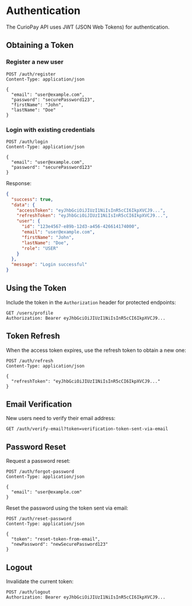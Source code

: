 # Authentication

The CurioPay API uses JWT (JSON Web Tokens) for authentication.

## Obtaining a Token

### Register a new user

```http
POST /auth/register
Content-Type: application/json

{
  "email": "user@example.com",
  "password": "securePassword123",
  "firstName": "John",
  "lastName": "Doe"
}
```

### Login with existing credentials

```http
POST /auth/login
Content-Type: application/json

{
  "email": "user@example.com",
  "password": "securePassword123"
}
```

Response:

```json
{
  "success": true,
  "data": {
    "accessToken": "eyJhbGciOiJIUzI1NiIsInR5cCI6IkpXVCJ9...",
    "refreshToken": "eyJhbGciOiJIUzI1NiIsInR5cCI6IkpXVCJ9...",
    "user": {
      "id": "123e4567-e89b-12d3-a456-426614174000",
      "email": "user@example.com",
      "firstName": "John",
      "lastName": "Doe",
      "role": "USER"
    }
  },
  "message": "Login successful"
}
```

## Using the Token

Include the token in the `Authorization` header for protected endpoints:

```http
GET /users/profile
Authorization: Bearer eyJhbGciOiJIUzI1NiIsInR5cCI6IkpXVCJ9...
```

## Token Refresh

When the access token expires, use the refresh token to obtain a new one:

```http
POST /auth/refresh
Content-Type: application/json

{
  "refreshToken": "eyJhbGciOiJIUzI1NiIsInR5cCI6IkpXVCJ9..."
}
```

## Email Verification

New users need to verify their email address:

```http
GET /auth/verify-email?token=verification-token-sent-via-email
```

## Password Reset

Request a password reset:

```http
POST /auth/forgot-password
Content-Type: application/json

{
  "email": "user@example.com"
}
```

Reset the password using the token sent via email:

```http
POST /auth/reset-password
Content-Type: application/json

{
  "token": "reset-token-from-email",
  "newPassword": "newSecurePassword123"
}
```

## Logout

Invalidate the current token:

```http
POST /auth/logout
Authorization: Bearer eyJhbGciOiJIUzI1NiIsInR5cCI6IkpXVCJ9...
``` 